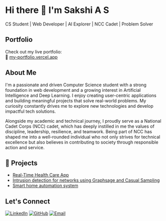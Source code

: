 # Hi there 👋 I'm Sakshi A S

CS Student | Web Developer | AI Explorer | NCC Cadet | Problem Solver

##  Portfolio
Check out my live portfolio:  
🔗 [my-portfolio.vercel.app](https://my-portfolio-pearl-ten-55.vercel.app/)

##  About Me
I'm a passionate and driven Computer Science student with a strong foundation in web development and a growing interest in Artificial Intelligence and Deep Learning. I enjoy creating user-centric applications and building meaningful projects that solve real-world problems. My curiosity constantly drives me to explore new technologies and develop impactful tech solutions.

Alongside my academic and technical journey, I proudly serve as a National Cadet Corps (NCC) cadet, which has deeply instilled in me the values of discipline, leadership, resilience, and teamwork. Being part of NCC has shaped me into a well-rounded individual who not only strives for technical excellence but also believes in contributing to society through responsible action and service.

## 📌 Projects
- [Real-Time Health Care App](https://real-time-health-care.vercel.app/)
- [Intrusion detection for networks using Graphsage and Casual Sampling](https://github.com/Sakshi1027/intrusion_detection-for-networks/tree/master)
- [Smart home automation system](https://github.com/Sakshi1027/smart_home-automation)


  

##  Let's Connect
[![LinkedIn](https://img.shields.io/badge/-LinkedIn-blue?style=flat-square&logo=linkedin)](https://www.linkedin.com/in/sakshi-kumar-66375a2ab/)
[![GitHub](https://img.shields.io/badge/-GitHub-black?style=flat-square&logo=github)](https://github.com/Sakshi1027)
[![Email](https://img.shields.io/badge/-Email-red?style=flat-square&logo=gmail)](mailto:sakshias.cs23@rvce.edu.in)

